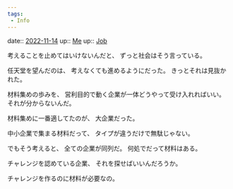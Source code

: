 ```yaml
---
tags:
 - Info
---
```


date:: [2022-11-14](Daily_Note/2022-11-14.md)
up:: [Me](../Bar/Novel/Chaos/Me.md)
up:: [Job](../Bar/Job.md)

考えることを止めてはいけないんだと、
ずっと社会はそう言っている。


任天堂を望んだのは、
考えなくても進めるようにだった。
きっとそれは見抜かれた。

材料集めの歩みを、
営利目的で動く企業が一体どうやって受け入れればいい。
それが分からないんだ。

材料集めに一番適してたのが、
大企業だった。

中小企業で集まる材料だって、
タイプが違うだけで無駄じゃない。

でもそう考えると、
全ての企業が同列だ。
何処でだって材料はある。

チャレンジを認めている企業、
それを探せばいいんだろうか。

チャレンジを作るのに材料が必要なの。